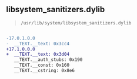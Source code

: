 ## libsystem_sanitizers.dylib

> `/usr/lib/system/libsystem_sanitizers.dylib`

```diff

-17.0.1.0.0
-  __TEXT.__text: 0x3cc4
+17.1.0.0.0
+  __TEXT.__text: 0x3d04
   __TEXT.__auth_stubs: 0x190
   __TEXT.__const: 0x160
   __TEXT.__cstring: 0x8e6

```
